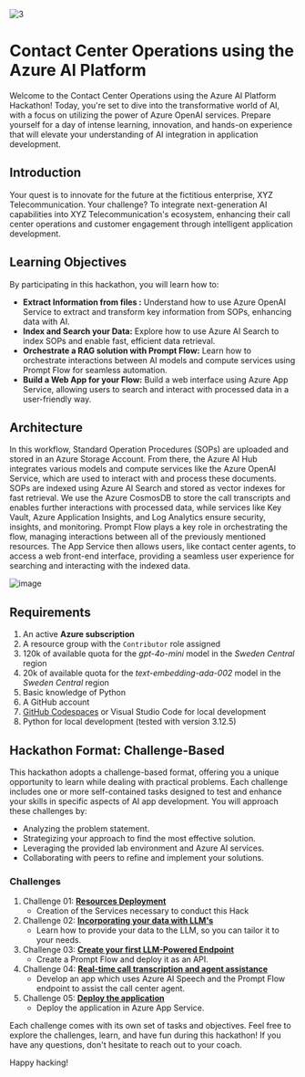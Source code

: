 ![3](https://github.com/user-attachments/assets/dad008f7-0112-45a9-baa0-a2461a67130b)

# Contact Center Operations using the Azure AI Platform
Welcome to the Contact Center Operations using the Azure AI Platform Hackathon! Today, you're set to dive into the transformative world of AI, with a focus on utilizing the power of Azure OpenAI services. Prepare yourself for a day of intense learning, innovation, and hands-on experience that will elevate your understanding of AI integration in application development.


## Introduction
Your quest is to innovate for the future at the fictitious enterprise, XYZ Telecommunication. Your challenge? To integrate next-generation AI capabilities into XYZ Telecommunication's ecosystem, enhancing their call center operations and customer engagement through intelligent application development.


## Learning Objectives

By participating in this hackathon, you will learn how to:
- **Extract Information from files :** Understand how to use Azure OpenAI Service to extract and transform key information from SOPs, enhancing data with AI.
- **Index and Search your Data:** Explore how to use Azure AI Search to index SOPs and enable fast, efficient data retrieval.
- **Orchestrate a RAG solution with Prompt Flow:** Learn how to orchestrate interactions between AI models and compute services using Prompt Flow for seamless automation.
- **Build a Web App for your Flow:** Build a web interface using Azure App Service, allowing users to search and interact with processed data in a user-friendly way.
  
## Architecture
In this workflow, Standard Operation Procedures (SOPs) are uploaded and stored in an Azure Storage Account. From there, the Azure AI Hub integrates various models and compute services like the Azure OpenAI Service, which are used to interact with and process these documents. SOPs are indexed using Azure AI Search and stored as vector indexes for fast retrieval. We use the Azure CosmosDB to store the call transcripts and enables further interactions with processed data, while services like Key Vault, Azure Application Insights, and Log Analytics ensure security, insights, and monitoring. Prompt Flow plays a key role in orchestrating the flow, managing interactions between all of the previously mentioned resources. The App Service then allows users, like contact center agents, to access a web front-end interface, providing a seamless user experience for searching and interacting with the indexed data.

![image](https://github.com/user-attachments/assets/63c65473-a090-4a2f-a264-ba0a64b6814f)


## Requirements
1. An active **Azure subscription** 
2. A resource group with the `Contributor` role assigned
3. 120k of available quota for the *gpt-4o-mini* model in the *Sweden Central* region
4. 20k of available quota for the *text-embedding-ada-002* model in the *Sweden Central* region 
5. Basic knowledge of Python
6. A GitHub account
7. [GitHub Codespaces](https://github.com/features/codespaces) or Visual Studio Code for local development
8. Python for local development (tested with version 3.12.5)

## Hackathon Format: Challenge-Based
This hackathon adopts a challenge-based format, offering you a unique opportunity to learn while dealing with practical problems. Each challenge includes one or more self-contained tasks designed to test and enhance your skills in specific aspects of AI app development. You will approach these challenges by:
- Analyzing the problem statement.
- Strategizing your approach to find the most effective solution.
- Leveraging the provided lab environment and Azure AI services.
- Collaborating with peers to refine and implement your solutions.

### Challenges
1. Challenge 01: **[Resources Deployment](Challenge1/README.md)**
   - Creation of the Services necessary to conduct this Hack
2. Challenge 02: **[Incorporating your data with LLM's](Challenge2/README.md)**
   - Learn how to provide your data to the LLM, so you can tailor it to your needs.
3. Challenge 03: **[Create your first LLM-Powered Endpoint](Challenge3/README.md)**
   - Create a Prompt Flow and deploy it as an API.
4. Challenge 04: **[Real-time call transcription and agent assistance](Challenge4/README.md)**
   - Develop an app which uses Azure AI Speech and the Prompt Flow endpoint to assist the call center agent.
5. Challenge 05: **[Deploy the application](Challenge5/README.md)**
   - Deploy the application in Azure App Service.
   
Each challenge comes with its own set of tasks and objectives. Feel free to explore the challenges, learn, and have fun during this hackathon! If you have any questions, don't hesitate to reach out to your coach.

Happy hacking! 
